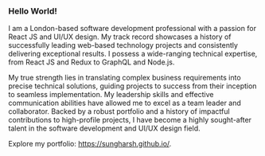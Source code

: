 ### Hello World!

I am a London-based software development professional with a passion for React JS and UI/UX design. My track record showcases a history of successfully leading web-based technology projects and consistently delivering exceptional results. I possess a wide-ranging technical expertise, from React JS and Redux to GraphQL and Node.js. 

My true strength lies in translating complex business requirements into precise technical solutions, guiding projects to success from their inception to seamless implementation. My leadership skills and effective communication abilities have allowed me to excel as a team leader and collaborator. Backed by a robust portfolio and a history of impactful contributions to high-profile projects, I have become a highly sought-after talent in the software development and UI/UX design field. 

Explore my portfolio: https://sungharsh.github.io/.
<!--
**Sungharsh/sungharsh** is a ✨ _special_ ✨ repository because its `README.md` (this file) appears on your GitHub profile.

Here are some ideas to get you started:

- 🔭 I’m currently working on ...
- 🌱 I’m currently learning ...
- 👯 I’m looking to collaborate on ...
- 🤔 I’m looking for help with ...
- 💬 Ask me about ...
- 📫 How to reach me: ...
- 😄 Pronouns: ...
- ⚡ Fun fact: ...
 👋
-->
